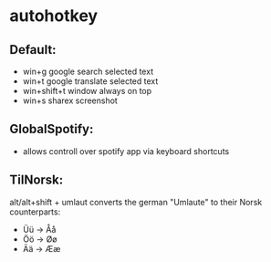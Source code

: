 # autohotkey

## Default:
  - win+g google search selected text
  - win+t google translate selected text
  - win+shift+t window always on top
  - win+s sharex screenshot

## GlobalSpotify:
  - allows controll over spotify app via keyboard shortcuts

## TilNorsk:
alt/alt+shift + umlaut converts the german "Umlaute" to their Norsk counterparts: 
  - Üü -> Åå
  - Öö -> Øø
  - Ää -> Ææ

